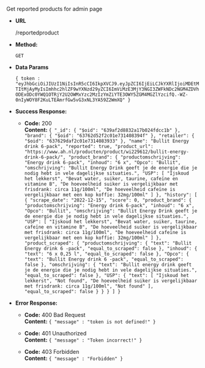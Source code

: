 Get reported products for admin page
  
* **URL**

  /reportedproduct

* **Method:**
 
  `GET`
  
* **Data Params**

  `{ token : "eyJhbGciOiJIUzI1NiIsInR5cCI6IkpXVCJ9.eyJpZCI6IjEiLCJkYXRlIjoiMDEtMTItMjAyMyIsImhhc2hlZF9wYXNzd29yZCI6ImViMzE3MjY3NGI3ZWFkNDc2NGM4ZDVhODExODc0YWQ1OTRjY2U2OWMxYzc2MzIzYmZiYTE3OWY5ZGM4MGZlYzcifQ.-WZ-0nIyWOY8F2KuLTEAmrfGw5vG3xNL3YA59Z2WmXQ" }`

* **Success Response:**

  * **Code:** 200 <br />
    **Content:** `
{
    "_id": {
      "$oid": "639af2d8832a17b024fdcc1b"
    },
    "brand": {
      "$oid": "63762d52f2c01e731408394f"
    },
    "retailer": {
      "$oid": "637629daf2c01e7314083933"
    },
    "name": "Bullit Energy drink 6-pack",
    "reported": true,
    "product_url": "https://www.ah.nl/producten/product/wi229612/bullit-energy-drink-6-pack/",
    "product_brand": {
      "productomschrijving": "Energy drink 6-pack",
      "inhoud": "6 x",
      "Opco": "Bullit",
      "omschrijving": "Bullit Energy Drink geeft je de energie die je nodig hebt in vele dagelijkse situaties.",
      "USP": [
        "Ijskoud het lekkerst",
        "Bevat water, suiker, taurine, cafeïne en vitamine B",
        "De hoeveelheid suiker is vergelijkbaar met frisdrank: circa 11g/100ml",
        "De hoeveelheid cafeïne is vergelijkbaar met een kop koffie: 32mg/100ml"
      ]
    },
    "history": [
      {
        "scrape_date": "2022-12-15",
        "score": 0,
        "product_brand": {
          "productomschrijving": "Energy drink 6-pack",
          "inhoud": "6 x",
          "Opco": "Bullit",
          "omschrijving": "Bullit Energy Drink geeft je de energie die je nodig hebt in vele dagelijkse situaties.",
          "USP": [
            "Ijskoud het lekkerst",
            "Bevat water, suiker, taurine, cafeïne en vitamine B",
            "De hoeveelheid suiker is vergelijkbaar met frisdrank: circa 11g/100ml",
            "De hoeveelheid cafeïne is vergelijkbaar met een kop koffie: 32mg/100ml"
          ]
        },
        "product_scraped": {
          "productomschrijving": {
            "text": "Bullit Energy drink 6 -pack",
            "equal_to_scraped": false
          },
          "inhoud": {
            "text": "6 x 0,25 l",
            "equal_to_scraped": false
          },
          "Opco": {
            "text": "Bullit Energy drink 6 -pack",
            "equal_to_scraped": false
          },
          "omschrijving": {
            "text": "Bullit energy drink geeft je de energie die je nodig hebt in vele dagelijkse situaties.",
            "equal_to_scraped": false
          },
          "USP": {
            "text": [
              "Ijskoud het lekkerst",
              "Not found",
              "De hoeveelheid suiker is vergelijkbaar met frisdrank: circa 11g/100ml",
              "Not found"
            ],
            "equal_to_scraped": false
          }
        }
      }
    ]
  }
    `
 
* **Error Response:**
  * **Code:** 400 Bad Request <br />
    **Content:** `{ "message" : "token is not defined!" }`
    
  * **Code:** 401 Unauthorized <br />
    **Content:** `{ "message" : "Token incorrect!" }`
    
  * **Code:** 403 Forbidden <br />
    **Content:** `{ "message" : "Forbidden" }`
